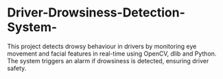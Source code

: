# Driver-Drowsiness-Detection-System-
This project detects drowsy behaviour in drivers by monitoring eye movement and facial features in real-time using OpenCV, dlib and Python. The system triggers an alarm if drowsiness is detected, ensuring driver safety.
